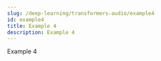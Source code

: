 ```yaml
---
slug: /deep-learning/transformers-audio/example4
id: example4
title: Example 4
description: Example 4
---
```


Example 4

